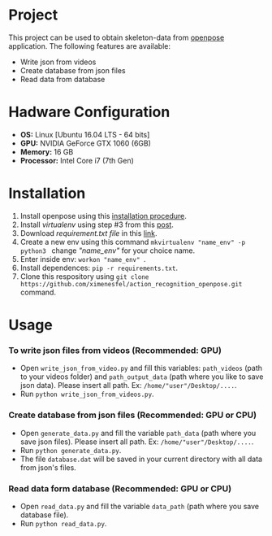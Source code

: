 # Project

This project can be used to obtain skeleton-data from [openpose](https://github.com/CMU-Perceptual-Computing-Lab/openpose) application. The following features are available:

- Write json from videos
- Create database from json files
- Read data from database

# Hadware Configuration

- **OS:** Linux [Ubuntu 16.04 LTS - 64 bits]
- **GPU:** NVIDIA GeForce GTX 1060 (6GB)
- **Memory:** 16 GB
- **Processor:** Intel Core i7 (7th Gen)


# Installation 

1. Install openpose using this [installation procedure](https://github.com/CMU-Perceptual-Computing-Lab/openpose/blob/master/doc/installation.md).
2. Install *virtualenv* using step #3 from this [post](https://www.pyimagesearch.com/2016/10/24/ubuntu-16-04-how-to-install-opencv/).
3. Download *requirement.txt file* in this [link](https://www.dropbox.com/s/50hgmrnyz7shgpy/requirements.txt?dl=0).
4. Create a new env using this command ```mkvirtualenv "name_env" -p python3 ``` change *"name_env"* for your choice name.
5. Enter inside env: ```workon "name_env" ```.
6. Install dependences: ```pip -r requirements.txt```.
7. Clone this respository using ``` git clone https://github.com/ximenesfel/action_recognition_openpose.git ``` command.

# Usage

### To write json files from videos (Recommended: GPU)

- Open `write_json_from_video.py` and fill this variables: `path_videos` (path to your videos folder) and `path_output_data` (path where you like to save json data). Please insert all path. Ex: `/home/"user"/Desktop/....`.
- Run ```python write_json_from_videos.py```.


### Create database from json files (Recommended: GPU or CPU)

- Open `generate_data.py` and fill the variable `path_data` (path where you save json files). Please insert all path. Ex: `/home/"user"/Desktop/....`.
- Run ```python generate_data.py```.
- The file `database.dat` will be saved in your current directory with all data from json's files.

### Read data form database (Recommended: GPU or CPU)
- Open `read_data.py` and fill the variable `data_path` (path where you save database file).
- Run `python read_data.py`.
